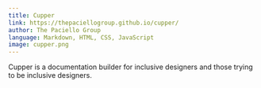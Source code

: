```yaml
---
title: Cupper
link: https://thepaciellogroup.github.io/cupper/
author: The Paciello Group
language: Markdown, HTML, CSS, JavaScript
image: cupper.png
---
```


Cupper is a documentation builder for inclusive designers and those trying to be inclusive designers.
